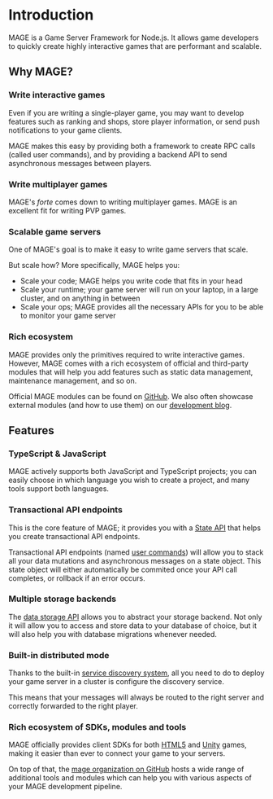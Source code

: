 # Introduction

MAGE is a Game Server Framework for Node.js. It allows game developers to quickly create
highly interactive games that are performant and scalable.

Why MAGE?
---------

### Write interactive games

Even if you are writing a single-player game, you may want to develop
features such as ranking and shops, store player information, or send
push notifications to your game clients.

MAGE makes this easy by providing both a framework to create RPC calls
(called user commands), and by providing a backend API to send asynchronous
messages between players.

### Write multiplayer games

MAGE's *forte* comes down to writing multiplayer games. MAGE
is an excellent fit for writing PVP games.

### Scalable game servers

One of MAGE's goal is to make it easy to write game servers that scale.

But scale how? More specifically, MAGE helps you:

  - Scale your code; MAGE helps you write code that fits in your head
  - Scale your runtime; your game server will run on your laptop, in
    a large cluster, and on anything in between
  - Scale your ops; MAGE provides all the necessary APIs for you to be
    able to monitor your game server

### Rich ecosystem

MAGE provides only the primitives required to write interactive games. However,
MAGE comes with a rich ecosystem of official and third-party modules that will help
you add features such as static data management, maintenance management, and so on.

Official MAGE modules can be found on [GitHub](https://github.com/mage). We also
often showcase external modules (and how to use them) on our
[development blog](https://medium.com/mage-framework).

Features
--------

### TypeScript & JavaScript

MAGE actively supports both JavaScript and TypeScript projects; you can easily choose in which language you wish to create a project, and many tools support both languages.

### Transactional API endpoints

This is the core feature of MAGE; it provides you with a
[State API](#states) that helps you create transactional API endpoints.

Transactional API endpoints (named [user commands](#user-commands))
will allow you to stack all your data mutations and asynchronous messages
on a state object. This state object will either automatically be commited
once your API call completes, or rollback if an error occurs.

### Multiple storage backends

The [data storage API](#archivist) allows you to abstract your storage
backend. Not only it will allow you to access and store data to your
database of choice, but it will also help you with database migrations
whenever needed.

### Built-in distributed mode

Thanks to the built-in [service discovery system](api.html#service-discovery),
all you need to do to deploy your game server in a cluster is configure
the discovery service.

This means that your messages will always be routed to the right server and
correctly forwarded to the right player.

### Rich ecosystem of SDKs, modules and tools

MAGE officially provides client SDKs for both
[HTML5](https://github.com/mage/mage-sdk-js) and
[Unity](https://github.com/mage/mage-sdk-unity) games,
making it easier than ever to connect your game to your servers.

On top of that, the [mage organization on GitHub](https://github.com/mage)
hosts a wide range of additional tools and modules which can help you
with various aspects of your MAGE development pipeline.
